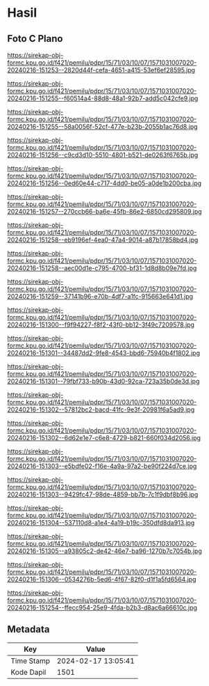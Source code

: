 # Hasil

## Foto C Plano

https://sirekap-obj-formc.kpu.go.id/f421/pemilu/pdpr/15/71/03/10/07/1571031007020-20240216-151253--2820d44f-cefa-4651-a415-53ef6ef28595.jpg

https://sirekap-obj-formc.kpu.go.id/f421/pemilu/pdpr/15/71/03/10/07/1571031007020-20240216-151255--f60514a4-88d8-48a1-92b7-add5c042cfe9.jpg

https://sirekap-obj-formc.kpu.go.id/f421/pemilu/pdpr/15/71/03/10/07/1571031007020-20240216-151255--58a0056f-52cf-477e-b23b-2055b1ac76d8.jpg

https://sirekap-obj-formc.kpu.go.id/f421/pemilu/pdpr/15/71/03/10/07/1571031007020-20240216-151256--c9cd3d10-5510-4801-b521-de0263f6765b.jpg

https://sirekap-obj-formc.kpu.go.id/f421/pemilu/pdpr/15/71/03/10/07/1571031007020-20240216-151256--0ed60e44-c717-4dd0-be05-a0de1b200cba.jpg

https://sirekap-obj-formc.kpu.go.id/f421/pemilu/pdpr/15/71/03/10/07/1571031007020-20240216-151257--270ccb66-ba6e-45fb-86e2-6850cd295809.jpg

https://sirekap-obj-formc.kpu.go.id/f421/pemilu/pdpr/15/71/03/10/07/1571031007020-20240216-151258--eb9196ef-4ea0-47a4-9014-a87b17858bd4.jpg

https://sirekap-obj-formc.kpu.go.id/f421/pemilu/pdpr/15/71/03/10/07/1571031007020-20240216-151258--aec00d1e-c795-4700-bf31-1d8d8b09e7fd.jpg

https://sirekap-obj-formc.kpu.go.id/f421/pemilu/pdpr/15/71/03/10/07/1571031007020-20240216-151259--37141b96-e70b-4df7-a1fc-915663e641d1.jpg

https://sirekap-obj-formc.kpu.go.id/f421/pemilu/pdpr/15/71/03/10/07/1571031007020-20240216-151300--f9f94227-f8f2-43f0-bb12-3f49c7209578.jpg

https://sirekap-obj-formc.kpu.go.id/f421/pemilu/pdpr/15/71/03/10/07/1571031007020-20240216-151301--34487dd2-9fe8-4543-bbd6-75940b4f1802.jpg

https://sirekap-obj-formc.kpu.go.id/f421/pemilu/pdpr/15/71/03/10/07/1571031007020-20240216-151301--79fbf733-b90b-43d0-92ca-723a35b0de3d.jpg

https://sirekap-obj-formc.kpu.go.id/f421/pemilu/pdpr/15/71/03/10/07/1571031007020-20240216-151302--57812bc2-bacd-41fc-9e3f-20981f6a5ad9.jpg

https://sirekap-obj-formc.kpu.go.id/f421/pemilu/pdpr/15/71/03/10/07/1571031007020-20240216-151302--6d62e1e7-c6e8-4729-b821-660f034d2056.jpg

https://sirekap-obj-formc.kpu.go.id/f421/pemilu/pdpr/15/71/03/10/07/1571031007020-20240216-151303--e5bdfe02-f16e-4a9a-97a2-be90f224d7ce.jpg

https://sirekap-obj-formc.kpu.go.id/f421/pemilu/pdpr/15/71/03/10/07/1571031007020-20240216-151303--9429fc47-98de-4859-bb7b-7c1f9dbf8b96.jpg

https://sirekap-obj-formc.kpu.go.id/f421/pemilu/pdpr/15/71/03/10/07/1571031007020-20240216-151304--537110d8-a1e4-4a19-b19c-350dfd8da913.jpg

https://sirekap-obj-formc.kpu.go.id/f421/pemilu/pdpr/15/71/03/10/07/1571031007020-20240216-151305--a93805c2-de42-46e7-ba96-1270b7c7054b.jpg

https://sirekap-obj-formc.kpu.go.id/f421/pemilu/pdpr/15/71/03/10/07/1571031007020-20240216-151306--0534276b-5ed6-4f67-82f0-d1f1a5fd6564.jpg

https://sirekap-obj-formc.kpu.go.id/f421/pemilu/pdpr/15/71/03/10/07/1571031007020-20240216-151254--ffecc954-25e9-4fda-b2b3-d8ac6a66610c.jpg


## Metadata

| Key        | Value               |
| ---------- | ------------------- |
| Time Stamp | 2024-02-17 13:05:41 |
| Kode Dapil | 1501                |



